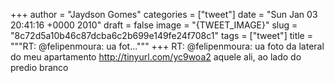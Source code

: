 
+++
author = "Jaydson Gomes"
categories = ["tweet"]
date = "Sun Jan 03 20:41:16 +0000 2010"
draft = false
image = "{TWEET_IMAGE}"
slug = "8c72d5a10b46c87dcba6c2b699e149fe24f708c1"
tags = ["tweet"]
title = """RT: @felipenmoura: ua fot..."""
+++
RT: @felipenmoura: ua foto da lateral do meu apartamento http://tinyurl.com/yc9woa2 aquele ali, ao lado do predio branco
